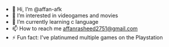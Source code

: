 - 👋 Hi, I’m @affan-afk
- 👀 I’m interested in videogames and movies
- 🌱 I’m currently learning c language
- 📫 How to reach me affanrasheed2751@gmail.com
- ⚡ Fun fact: I've platinumed multiple games on the Playstation

<!---
affan-afk/affan-afk is a ✨ special ✨ repository because its `README.md` (this file) appears on your GitHub profile.
You can click the Preview link to take a look at your changes.
--->
